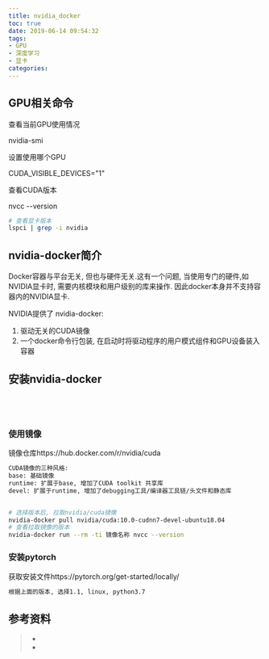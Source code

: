 ```yaml
---
title: nvidia_docker
toc: true
date: 2019-06-14 09:54:32
tags: 
- GPU
- 深度学习
- 显卡
categories:
---
```






## GPU相关命令

查看当前GPU使用情况

nvidia-smi

设置使用哪个GPU

CUDA_VISIBLE_DEVICES="1"  

查看CUDA版本

nvcc --version

```bash
# 查看显卡版本
lspci | grep -i nvidia
```







## nvidia-docker简介

Docker容器与平台无关, 但也与硬件无关.这有一个问题, 当使用专门的硬件,如NVIDIA显卡时, 需要内核模块和用户级别的库来操作. 因此docker本身并不支持容器内的NVIDIA显卡.

NVIDIA提供了 nvidia-docker:

1. 驱动无关的CUDA镜像
2. 一个docker命令行包装, 在启动时将驱动程序的用户模式组件和GPU设备装入容器



## 安装nvidia-docker

```bash





```

### 使用镜像

镜像仓库https://hub.docker.com/r/nvidia/cuda

```bash
CUDA镜像的三种风格:
base: 基础镜像
runtime: 扩展于base, 增加了CUDA toolkit 共享库
devel: 扩展于runtime, 增加了debugging工具/编译器工具链/头文件和静态库


# 选择版本后, 拉取nvidia/cuda镜像
nvidia-docker pull nvidia/cuda:10.0-cudnn7-devel-ubuntu18.04
# 查看拉取镜像的版本
nvidia-docker run --rm -ti 镜像名称 nvcc --version
```

### 安装pytorch

获取安装文件https://pytorch.org/get-started/locally/

```bash
根据上面的版本, 选择1.1, linux, python3.7
```









## 参考资料
> - []()
> - []()
